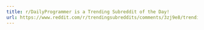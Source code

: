```yaml
---
title: r/DailyProgrammer is a Trending Subreddit of the Day!
url: https://www.reddit.com/r/trendingsubreddits/comments/3zj9e8/trending_subreddits_for_20160105_roculus/
---
```


